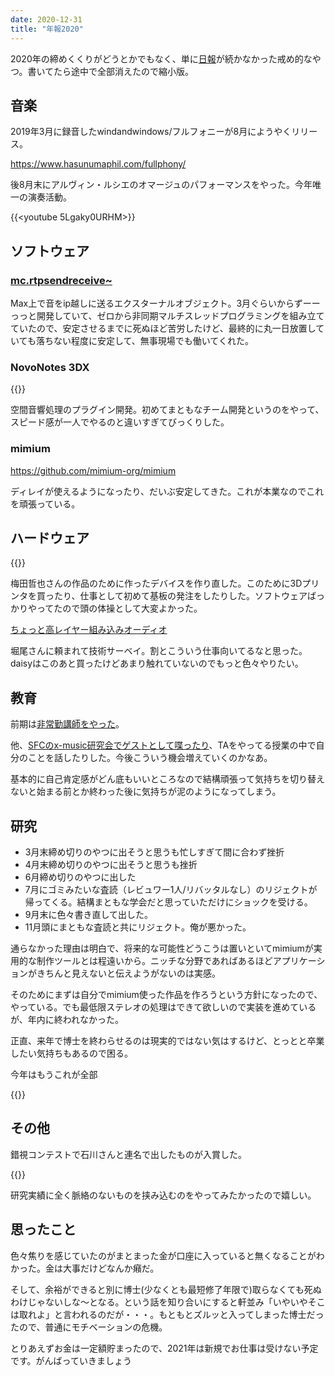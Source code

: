 ```yaml
---
date: 2020-12-31
title: "年報2020"
---
```


2020年の締めくくりがどうとかでもなく、単に[日報](https://matsuuratomoya.com/nippou/)が続かなかった戒め的なやつ。書いてたら途中で全部消えたので縮小版。



## 音楽

2019年3月に録音したwindandwindows/フルフォニーが8月にようやくリリース。

https://www.hasunumaphil.com/fullphony/

後8月末にアルヴィン・ルシエのオマージュのパフォーマンスをやった。今年唯一の演奏活動。

{{<youtube 5Lgaky0URHM>}}



## ソフトウェア

### [mc.rtpsendreceive~](https://github.com/tomoyanonymous/rtpsendreceive)

Max上で音をip越しに送るエクスターナルオブジェクト。3月ぐらいからずーーっっと開発していて、ゼロから非同期マルチスレッドプログラミングを組み立てていたので、安定させるまでに死ぬほど苦労したけど、最終的に丸一日放置していても落ちない程度に安定して、無事現場でも働いてくれた。

### NovoNotes 3DX

{{<tweet user="tomoya_nonymous" id="1340533705756962816">}}

空間音響処理のプラグイン開発。初めてまともなチーム開発というのをやって、スピード感が一人でやるのと違いすぎてびっくりした。

### mimium

https://github.com/mimium-org/mimium

ディレイが使えるようになったり、だいぶ安定してきた。これが本業なのでこれを頑張っている。



## ハードウェア

{{<instagram CF9JygnDYnu hidecaption>}}

梅田哲也さんの作品のために作ったデバイスを作り直した。このために3Dプリンタを買ったり、仕事として初めて基板の発注をしたりした。ソフトウェアばっかりやってたので頭の体操として大変よかった。

[ちょっと高レイヤー組み込みオーディオ](https://speakerdeck.com/tomoyanonymous/a-bit-high-layer-audio-embedded-platforms-in-2020)

堀尾さんに頼まれて技術サーベイ。割とこういう仕事向いてるなと思った。daisyはこのあと買ったけどあまり触れていないのでもっと色々やりたい。



## 教育

前期は[非常勤講師をやった](https://matsuuratomoya.com/blog/2020-08-06/first-teaching/)。

他、[SFCのx-music研究会でゲストとして喋ったり](https://speakerdeck.com/tomoyanonymous/can-we-seriously-change-music)、TAをやってる授業の中で自分のことを話したりした。今後こういう機会増えていくのかなあ。

基本的に自己肯定感がどん底もいいところなので結構頑張って気持ちを切り替えないと始まる前とか終わった後に気持ちが泥のようになってしまう。

## 研究

- 3月末締め切りのやつに出そうと思うも忙しすぎて間に合わず挫折
- 4月末締め切りのやつに出そうと思うも挫折
- 6月締め切りのやつに出した
- 7月にゴミみたいな査読（レビュワー1人/リバッタルなし）のリジェクトが帰ってくる。結構まともな学会だと思っていただけにショックを受ける。
- 9月末に色々書き直して出した。
- 11月頭にまともな査読と共にリジェクト。俺が悪かった。

通らなかった理由は明白で、将来的な可能性どうこうは置いといてmimiumが実用的な制作ツールとは程遠いから。ニッチな分野であればあるほどアプリケーションがきちんと見えないと伝えようがないのは実感。

そのためにまずは自分でmimium使った作品を作ろうという方針になったので、やっている。でも最低限ステレオの処理はできて欲しいので実装を進めているが、年内に終われなかった。

正直、来年で博士を終わらせるのは現実的ではない気はするけど、とっとと卒業したい気持ちもあるので困る。

今年はもうこれが全部

{{<tweet user="tomoya_nonymous" id="1313468904350470144" >}}

## その他

錯視コンテストで石川さんと連名で出したものが入賞した。

{{<tweet user="tomoya_nonymous" id="1325302557040803840">}}

研究実績に全く脈絡のないものを挟み込むのをやってみたかったので嬉しい。



## 思ったこと

色々焦りを感じていたのがまとまった金が口座に入っていると無くなることがわかった。金は大事だけどなんか癪だ。

そして、余裕ができると別に博士(少なくとも最短修了年限で)取らなくても死ぬわけじゃないしな〜となる。という話を知り合いにすると軒並み「いやいやそこは取れよ」と言われるのだが・・・。もともとズルッと入ってしまった博士だったので、普通にモチベーションの危機。

とりあえずお金は一定額貯まったので、2021年は新規でお仕事は受けない予定です。がんばっていきましょう